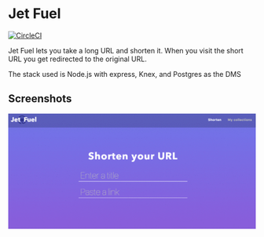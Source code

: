 # Jet Fuel

[![CircleCI](https://circleci.com/gh/jdiejim/Jet-Fuel.svg?style=svg)](https://circleci.com/gh/jdiejim/Jet-Fuel)

Jet Fuel lets you take a long URL and shorten it. When you visit the short URL you get redirected to the original URL.

The stack used is Node.js with express, Knex, and Postgres as the DMS

## Screenshots

![screenshot](screenshots/jet-fuel.gif)

